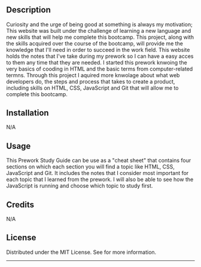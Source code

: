 # <Prework Study Guide Webpage>

## Description

Curiosity and the urge of being good at something is always my motivation; This website was built under the challenge of learning a new language and  new skills that will help me complete this bootcamp. This project, along with the skills acquired over the course of the bootcamp, will provide me the knowledge that I'll need in order to succeed in the work field. 
This website holds the notes that I've take during my prework so I can have a easy acces to them any time that they are needed. I started this prework knwoing the very basics of cooding in HTML and the basic terms from computer-related termns. Through this project I aquired more knwolage about what web developers do, the steps and process that takes to create a product, including skills on HTML, CSS, JavaScript and Git that will allow me to complete this bootcamp.


## Installation

N/A

## Usage

This Prework Study Guide can be use as a "cheat sheet" that contains four sections on which each section you will find a topic like HTML, CSS, JavaScript and Git. It includes the notes that I consider most important for each topic that I learned from the prework. I will also be able to see how the JavaScript is running and choose which topic to study first.


## Credits

N/A

## License

Distributed under the MIT License. See <link rel="license" href="./README.md"> for more information.

---

